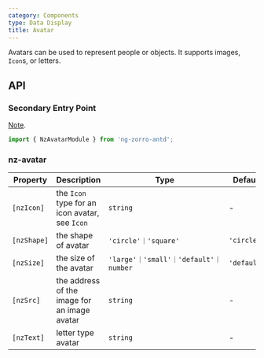```yaml
---
category: Components
type: Data Display
title: Avatar
---
```


Avatars can be used to represent people or objects. It supports images, `Icon`s, or letters.

## API

### Secondary Entry Point

[Note](/docs/getting-started/en#secondary-entry-points).

```ts
import { NzAvatarModule } from 'ng-zorro-antd';
```

### nz-avatar

| Property | Description | Type | Default |
| -------- | ----------- | ---- | ------- |
| `[nzIcon]` | the `Icon` type for an icon avatar, see `Icon` | `string` | - |
| `[nzShape]` | the shape of avatar | `'circle'｜'square'` | `'circle'` |
| `[nzSize]` | the size of the avatar | `'large'｜'small'｜'default'｜number` | `'default'` |
| `[nzSrc]` | the address of the image for an image avatar | `string` | - |
| `[nzText]` | letter type avatar | `string` | - |
